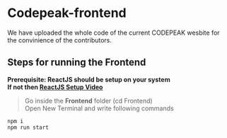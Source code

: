 # Codepeak-frontend
We have uploaded the whole code of the current CODEPEAK wesbite for the convinience of the contributors.
## Steps for running the Frontend
**Prerequisite: ReactJS should be setup on your system**<br>
**If not then [ReactJS Setup Video](https://youtu.be/-mJFZp84TIY)**<br>
>Go inside the **Frontend** folder (cd Frontend) <br>
>Open New Terminal and write following commands <br>
```
npm i
npm run start
```